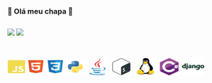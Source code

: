 ### 🦡 Olá meu chapa 🦡
##
<style>
a{
  text-decoration: none;
  }
</style>
 
<div>
  <a href="https://github.com/roux3">
  <img height="160em" src="https://github-readme-stats.vercel.app/api?username=roux3&show_icons=true&theme=chartreuse-dark&include_all_commits=true&count_private=true"/>
  <img height="160em" src="https://github-readme-stats.vercel.app/api/top-langs/?username=roux3&layout=compact&langs_count=6&theme=chartreuse-dark"/>
</div>
  
##
<div style="display: inline_block"><br>
  <a href="https://github.com/roux3/Rastreio-correios">
  <img align="center" alt="Js" height="30" width="40" src="https://raw.githubusercontent.com/devicons/devicon/master/icons/javascript/javascript-plain.svg">
  </a>
  <a href="https://github.com/roux3/JornalVeneza">
  
  <img align="center" alt="Rafa-HTML" height="30" width="40" src="https://raw.githubusercontent.com/devicons/devicon/master/icons/html5/html5-original.svg">
  <img align="center" alt="Rafa-CSS" height="30" width="40" src="https://raw.githubusercontent.com/devicons/devicon/master/icons/css3/css3-original.svg">
  </a>
  <a href="https://github.com/roux3/ControleEstoqueMEI">
  <img align="center" alt="Rafa-Python" height="32" width="42" src="https://raw.githubusercontent.com/devicons/devicon/master/icons/python/python-original.svg">
  </a>
  
  <img align="center" alt="Java" height="40" width="50" src="https://raw.githubusercontent.com/devicons/devicon/master/icons/java/java-original.svg">
  
  <img align="center" alt="Bash" height="40" width="50" src="https://raw.githubusercontent.com/devicons/devicon/master/icons/bash/bash-original.svg">
  
  <img align="center" alt="linux" height="40" width="50" src="https://github.com/devicons/devicon/blob/master/icons/linux/linux-original.svg">
  <a href="https://github.com/roux3/Jogo-Da-Velha">
  <img align="center" alt="csharp" height="40" width="50" src="https://raw.githubusercontent.com/devicons/devicon/master/icons/csharp/csharp-original.svg">
  </a>
  <a href="https://github.com/roux3/Teste-pratico">
  <img align="center" alt="django" height="40" width="50" src="https://raw.githubusercontent.com/devicons/devicon/master/icons/django/django-plain-wordmark.svg">
  </a>
  

</div>


